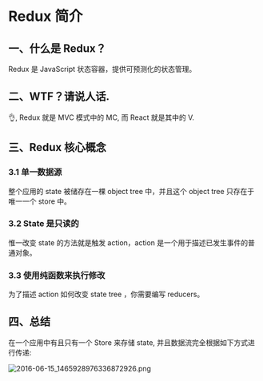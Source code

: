 # Redux 简介

## 一、什么是 Redux？

Redux 是 JavaScript 状态容器，提供可预测化的状态管理。

## 二、WTF？请说人话.

👌, Redux 就是 MVC 模式中的 MC, 而 React 就是其中的 V.

## 三、Redux 核心概念

### 3.1 单一数据源

整个应用的 state 被储存在一棵 object tree 中，并且这个 object tree 只存在于唯一一个 store 中。

### 3.2 State 是只读的

惟一改变 state 的方法就是触发 action，action 是一个用于描述已发生事件的普通对象。

### 3.3 使用纯函数来执行修改

为了描述 action 如何改变 state tree ，你需要编写 reducers。

## 四、总结

在一个应用中有且只有一个 Store 来存储 state, 并且数据流完全根据如下方式进行传递:

![2016-06-15_1465928976336872926.png](http://p.simman.cc/2016-06-15_1465928976336872926.png)